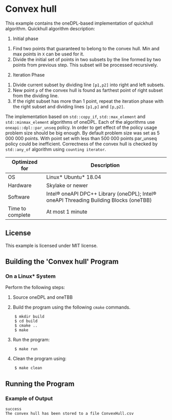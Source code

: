 # Convex hull

This example contains the oneDPL-based implementation of quickhull algorithm.
Quickhull algorithm description:
1. Initial phase
  1) Find two points that guaranteed to belong to the convex hull. Min and max points in `X` can be used for it.
  2) Divide the initial set of points in two subsets by the line formed by two points from previous step. This subset will be processed recursively.

2. Iteration Phase
  1) Divide current subset by dividing line `[p1,p2]` into right and left subsets.
  2) New point `p` of the convex hull is found as farthest point of right subset from the dividing line.
  3) If the right subset has more than 1 point, repeat the iteration phase with the right subset and dividing lines `[p1,p]` and `[p,p2]`.

The implementation based on `std::copy_if`, `std::max_element` and `std::minmax_element` algorithms of oneDPL.
Each of the algorithms use `oneapi::dpl::par_unseq` policy. In order to get effect of the policy usage problem size should be big enough.
By default problem size was set as 5 000 000 points. With point set with less than 500 000 points par_unseq policy could be inefficient.
Correctness of the convex hull is checked by `std::any_of` algorithm using `counting iterator`.

| Optimized for                   | Description                                                                                    |
|---------------------------------|------------------------------------------------------------------------------------------------|
| OS                              | Linux* Ubuntu* 18.04                                                                           |
| Hardware                        | Skylake or newer                                                                               |
| Software                        | Intel&reg; oneAPI DPC++ Library (oneDPL); Intel&reg; oneAPI Threading Building Blocks (oneTBB) |
| Time to complete                | At most 1 minute                                                                               |

## License

This example is licensed under MIT license.

## Building the 'Convex hull' Program

### On a Linux* System
Perform the following steps:

1. Source oneDPL and oneTBB

2. Build the program using the following `cmake` commands.
```
    $ mkdir build
    $ cd build
    $ cmake ..
    $ make
```

3. Run the program:
```
    $ make run
```

4. Clean the program using:
```
    $ make clean
```

## Running the Program
### Example of Output

```
success
The convex hull has been stored to a file ConvexHull.csv
```
